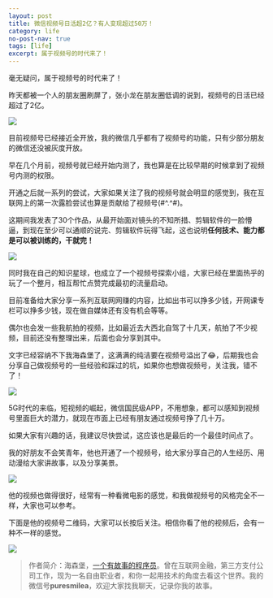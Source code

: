 ```yaml
---
layout: post
title: 微信视频号日活超2亿？有人变现超过50万！
category: life
no-post-nav: true
tags: [life]
excerpt: 属于视频号的时代来了！
---
```


毫无疑问，属于视频号的时代来了！

昨天都被一个人的朋友圈刷屏了，张小龙在朋友圈低调的说到，视频号的日活已经超过了2亿。

![](http://favorites.ren/assets/images/2020/it/shipinhao/shipinhao01.jpg) 

目前视频号已经接近全开放，我的微信几乎都有了视频号的功能，只有少部分朋友的微信还没被灰度开放。

早在几个月前，视频号就已经开始内测了，我也算是在比较早期的时候拿到了视频号内测的权限。

开通之后就一系列的尝试，大家如果关注了我的视频号就会明显的感觉到，我在互联网上的第一次露脸尝试也算是贡献给了视频号(#^.^#)。

这期间我发表了30个作品，从最开始面对镜头的不知所措、剪辑软件的一脸懵逼，到现在至少可以通顺的说完、剪辑软件玩得飞起，这也说明**任何技术、能力都是可以被训练的，干就完！**

![](http://favorites.ren/assets/images/2020/it/shipinhao/shipinhao02.jpg) 

同时我在自己的知识星球，也成立了一个视频号探索小组，大家已经在里面热乎的玩了一个整月，相互帮忙点赞完成最初的流量启动。

目前准备给大家分享一系列互联网网赚的内容，比如出书可以挣多少钱，开网课专栏可以挣多少钱，现在做自媒体还有没有机会等等。

偶尔也会发一些我航拍的视频，比如最近去大西北自驾了十几天，航拍了不少视频，目前还没有整理出来，后面也会分享到其中。

文字已经容纳不下我海森堡了，这满满的纯洁要在视频号溢出了😂，后期我也会分享自己做视频号的一些经验和踩过的坑，如果你也想做视频号，关注我，错不了！

![](http://favorites.ren/assets/images/2020/it/shipinhao/shipinhao03.jpg) 


5G时代的来临，短视频的崛起，微信国民级APP，不用想象，都可以感知到视频号里面巨大的潜力，就现在市面上已经有朋友通过视频号挣了几十万。

如果大家有兴趣的话，我建议尽快尝试，这应该也是最后的一个最佳时间点了。

我的好朋友不会笑青年，他也开通了一个视频号，给大家分享自己的人生经历、用动漫给大家讲故事，以及分享美景。

![](http://favorites.ren/assets/images/2020/it/shipinhao/shipinhao04.jpg) 

他的视频也做得很好，经常有一种看微电影的感觉，和我做视频号的风格完全不一样，大家也可以参考。

下面是他的视频号二维码，大家可以长按后关注。相信你看了他的视频后，会有一种不一样的感觉。

![](http://favorites.ren/assets/images/2020/it/shipinhao/shipinhao05.jpg) 

>作者简介：海森堡，[一个有故事的程序员](http://www.intelyes.xyz/life/2020/03/25/fengkou-10year.html)。曾在互联网金融，第三方支付公司工作，现为一名自由职业者，和你一起用技术的角度去看这个世界。我的微信号**puresmilea**，欢迎大家找我聊天，记录你我的故事。




